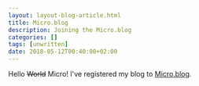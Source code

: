 ```yaml
---
layout: layout-blog-article.html
title: Micro.blog
description: Joining the Micro.blog
categories: []
tags: [unwritten]
date: 2018-05-12T00:40:00+02:00
---
```


Hello ~~World~~ Micro! I've registered my blog to [Micro.blog](https://micro.blog).



